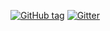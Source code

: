[![GitHub tag](https://img.shields.io/github/tag/Alynva/ScraTCon.svg)](https://github.com/Alynva/ScraTCon/releases) [![Gitter](https://img.shields.io/gitter/room/alynva/ScraTCon.js.svg)](https://gitter.im/ScraTCon)